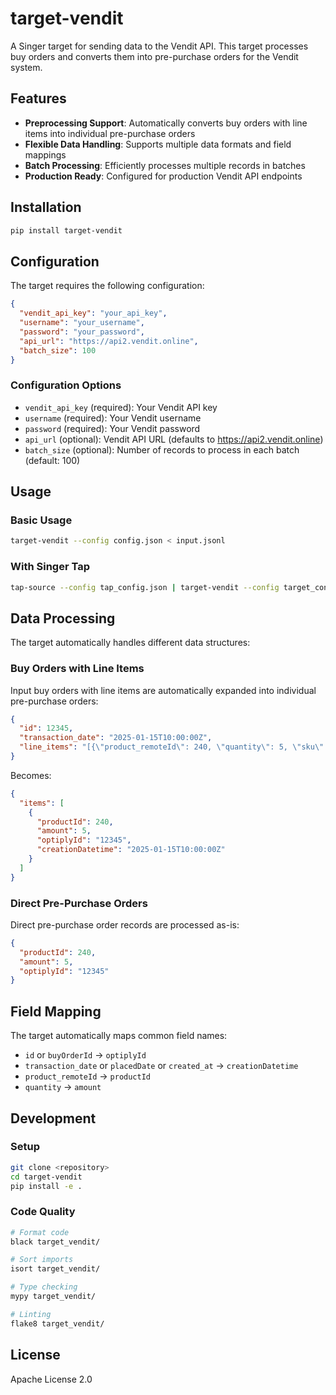 # target-vendit

A Singer target for sending data to the Vendit API. This target processes buy orders and converts them into pre-purchase orders for the Vendit system.

## Features

- **Preprocessing Support**: Automatically converts buy orders with line items into individual pre-purchase orders
- **Flexible Data Handling**: Supports multiple data formats and field mappings
- **Batch Processing**: Efficiently processes multiple records in batches
- **Production Ready**: Configured for production Vendit API endpoints

## Installation

```bash
pip install target-vendit
```

## Configuration

The target requires the following configuration:

```json
{
  "vendit_api_key": "your_api_key",
  "username": "your_username", 
  "password": "your_password",
  "api_url": "https://api2.vendit.online",
  "batch_size": 100
}
```

### Configuration Options

- `vendit_api_key` (required): Your Vendit API key
- `username` (required): Your Vendit username
- `password` (required): Your Vendit password  
- `api_url` (optional): Vendit API URL (defaults to https://api2.vendit.online)
- `batch_size` (optional): Number of records to process in each batch (default: 100)

## Usage

### Basic Usage

```bash
target-vendit --config config.json < input.jsonl
```

### With Singer Tap

```bash
tap-source --config tap_config.json | target-vendit --config target_config.json
```

## Data Processing

The target automatically handles different data structures:

### Buy Orders with Line Items

Input buy orders with line items are automatically expanded into individual pre-purchase orders:

```json
{
  "id": 12345,
  "transaction_date": "2025-01-15T10:00:00Z",
  "line_items": "[{\"product_remoteId\": 240, \"quantity\": 5, \"sku\": \"PROD-001\"}]"
}
```

Becomes:

```json
{
  "items": [
    {
      "productId": 240,
      "amount": 5,
      "optiplyId": "12345",
      "creationDatetime": "2025-01-15T10:00:00Z"
    }
  ]
}
```

### Direct Pre-Purchase Orders

Direct pre-purchase order records are processed as-is:

```json
{
  "productId": 240,
  "amount": 5,
  "optiplyId": "12345"
}
```

## Field Mapping

The target automatically maps common field names:

- `id` or `buyOrderId` → `optiplyId`
- `transaction_date` or `placedDate` or `created_at` → `creationDatetime`
- `product_remoteId` → `productId`
- `quantity` → `amount`

## Development

### Setup

```bash
git clone <repository>
cd target-vendit
pip install -e .
```

### Code Quality

```bash
# Format code
black target_vendit/

# Sort imports
isort target_vendit/

# Type checking
mypy target_vendit/

# Linting
flake8 target_vendit/
```

## License

Apache License 2.0